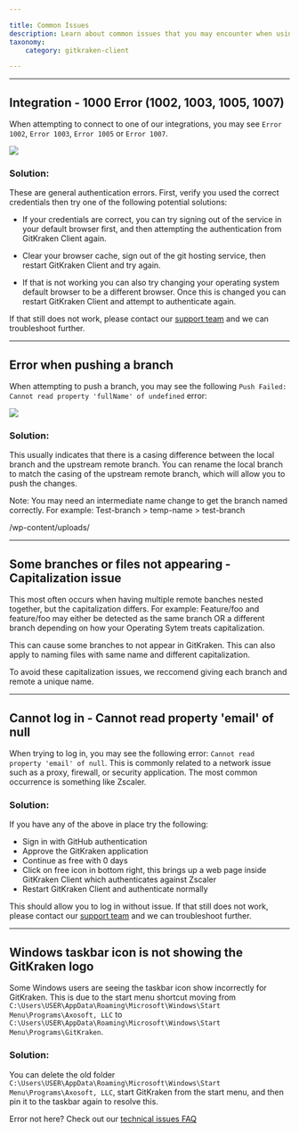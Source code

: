 ```yaml
---

title: Common Issues
description: Learn about common issues that you may encounter when using GitKraken Client.
taxonomy:
    category: gitkraken-client

---
```


***
## Integration - 1000 Error (1002, 1003, 1005, 1007)
When attempting to connect to one of our integrations, you may see `Error 1002`, `Error 1003`, `Error 1005` or `Error 1007`.

<img src="//wp-content/uploads/error-1002.png" srcset="/wp-content/uploads/error-1002@2x.png 2x" class="img-responsive center img-bordered">

### Solution:
These are general authentication errors.  First, verify you used the correct credentials then try one of the following potential solutions:

- If your credentials are correct, you can try signing out of the service in your default browser first, and then attempting the authentication from GitKraken Client again.

- Clear your browser cache, sign out of the git hosting service, then restart GitKraken Client and try again.

- If that is not working you can also try changing your operating system default browser to be a different browser. Once this is changed you can restart GitKraken Client and attempt to authenticate again.

If that still does not work, please contact our [support team](https://www.gitkraken.com/contact) and we can troubleshoot further.

 
***

## Error when pushing a branch
When attempting to push a branch, you may see the following `Push Failed: Cannot read property 'fullName' of undefined` error:

<img src="/wp-content/uploads/push-error.png" class="img-responsive center img-bordered">

### Solution:
This usually indicates that there is a casing difference between the local branch and the upstream remote branch.  You can rename the local branch to match the casing of the upstream remote branch, which will allow you to push the changes.  

<div class='callout callout--warning'>
    <p>Note: You may need an intermediate name change to get the branch named correctly.  For example: Test-branch > temp-name > test-branch</p>
</div>/wp-content/uploads/

***
## Some branches or files not appearing - Capitalization issue

This most often occurs when having multiple remote banches nested together, but the capitalization differs. For example: Feature/foo and feature/foo may either be detected as the same branch OR a different branch depending on how your Operating Sytem treats capitalization.

This can cause some branches to not appear in GitKraken. This can also apply to naming files with same name and different capitalization.

 To avoid these capitalization issues, we reccomend giving each branch and remote a unique name.

***
## Cannot log in - Cannot read property 'email' of null
When trying to log in, you may see the following error: `Cannot read property 'email' of null`. This is commonly related to a network issue such as a proxy, firewall, or security application. The most common occurrence is something like Zscaler.

### Solution:
If you have any of the above in place try the following:

- Sign in with GitHub authentication
- Approve the GitKraken application
- Continue as free with 0 days
- Click on free icon in bottom right, this brings up a web page inside GitKraken Client which authenticates against Zscaler
- Restart GitKraken Client and authenticate normally

This should allow you to log in without issue. If that still does not work, please contact our [support team](https://www.gitkraken.com/contact) and we can troubleshoot further.

***
## Windows taskbar icon is not showing the GitKraken logo
Some Windows users are seeing the taskbar icon show incorrectly for GitKraken. This is due to the start menu shortcut moving from `C:\Users\USER\AppData\Roaming\Microsoft\Windows\Start Menu\Programs\Axosoft, LLC` to `C:\Users\USER\AppData\Roaming\Microsoft\Windows\Start Menu\Programs\GitKraken`. 

### Solution:
You can delete the old folder `C:\Users\USER\AppData\Roaming\Microsoft\Windows\Start Menu\Programs\Axosoft, LLC`, start GitKraken from the start menu, and then pin it to the taskbar again to resolve this.

Error not here? Check out our [technical issues FAQ](/faq/#technical-issues)